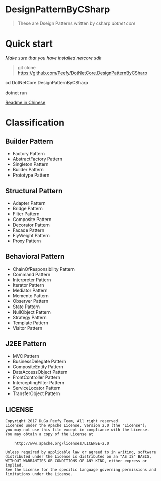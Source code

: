 # DesignPatternByCSharp
>These are Dseign Patterns written by csharp *dotnet core*

# Quick start

*Make sure that you have installed netcore sdk*

>git clone https://github.com/Peefy/DotNetCore.DesignPatternByCSharp

cd DotNetCore.DesignPatternByCSharp

dotnet run

[Readme in Chinese](https://github.com/Peefy/DotNetCore.DesignPatternByCSharp/tree/master/README-zh.md)

# Classification

## Builder Pattern

* Factory Pattern
* AbstractFactory Pattern
* Singleton Pattern
* Builder Pattern
* Prototype Pattern

## Structural Pattern

* Adapter Pattern
* Bridge Pattern
* Filter Pattern
* Composite Pattern
* Decorator Pattern
* Facade Pattern
* FlyWeight Pattern
* Proxy Pattern

## Behavioral Pattern

* ChainOfResponsibility Pattern
* Command Pattern
* Interpreter Pattern
* Iterator Pattern
* Mediator Pattern
* Memento Pattern
* Observer Pattern
* State Pattern 
* NullObject Pattern
* Strategy Pattern
* Template Pattern
* Visitor Pattern

## J2EE Pattern

* MVC Pattern
* BusinessDelegate Pattern
* CompositeEntity Pattern
* DataAccessObject Pattern
* FrontController Pattern
* InterceptingFilter Pattern
* ServiceLocator Pattern
* TransferObject Pattern

## LICENSE

```
Copyright 2017 DuGu.Peefy Team, All right reserved.
Licensed under the Apache License, Version 2.0 (the "License");
you may not use this file except in compliance with the License.
You may obtain a copy of the License at

    http://www.apache.org/licenses/LICENSE-2.0

Unless required by applicable law or agreed to in writing, software
distributed under the License is distributed on an "AS IS" BASIS,
WITHOUT WARRANTIES OR CONDITIONS OF ANY KIND, either express or implied.
See the License for the specific language governing permissions and
limitations under the License.
```